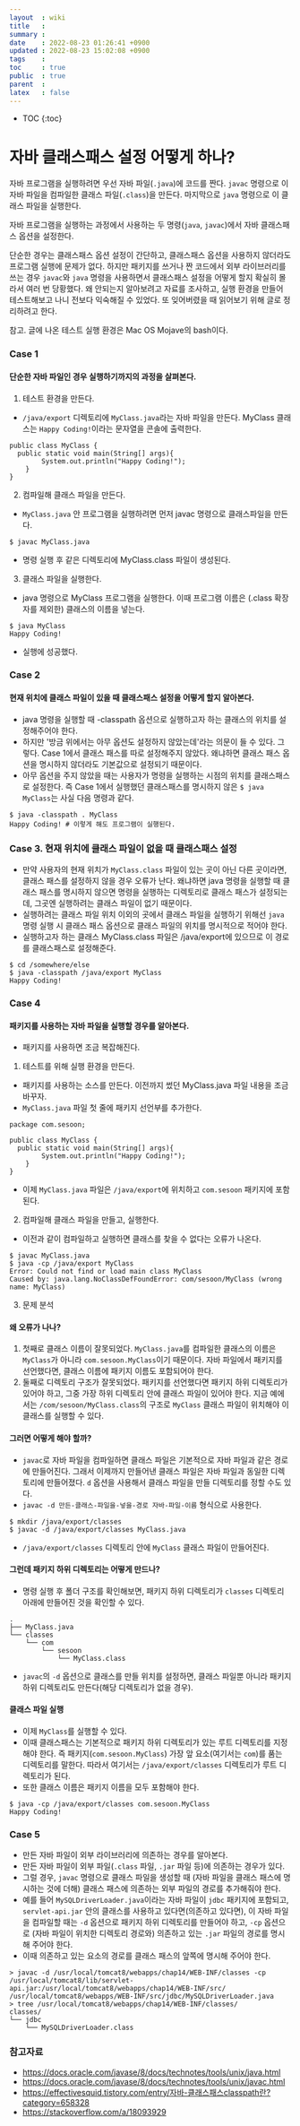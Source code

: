 ```yaml
---
layout  : wiki
title   : 
summary : 
date    : 2022-08-23 01:26:41 +0900
updated : 2022-08-23 15:02:08 +0900
tags    : 
toc     : true
public  : true
parent  : 
latex   : false
---
```

* TOC
{:toc}

# 자바 클래스패스 설정 어떻게 하나?

자바 프로그램을 실행하려면 우선 자바 파일(`.java`)에 코드를 짠다. `javac` 명령으로 이 자바 파일을 컴파일한 클래스 파일(`.class`)을 만든다. 마지막으로 `java` 명령으로 이 클래스 파일을 실행한다.

자바 프로그램을 실행하는 과정에서 사용하는 두 명령(`java`, `javac`)에서 자바 클래스패스 옵션을 설정한다.

단순한 경우는 클래스패스 옵션 설정이 간단하고, 클래스패스 옵션을 사용하지 않더라도 프로그램 실행에 문제가 없다. 하지만 패키지를 쓰거나 짠 코드에서 외부 라이브러리를 쓰는 경우 `javac`와 `java` 명령을 사용하면서 클래스패스 설정을 어떻게 할지 확실히 몰라서 여러 번 당황했다. 왜 안되는지 알아보려고 자료를 조사하고, 실행 환경을 만들어 테스트해보고 나니 전보다 익숙해질 수 있었다. 또 잊어버렸을 때 읽어보기 위해 글로 정리하려고 한다.

참고. 글에 나온 테스트 실행 환경은 Mac OS Mojave의 bash이다.

### Case 1
#### 단순한 자바 파일인 경우 실행하기까지의 과정을 살펴본다.
1. 테스트 환경을 만든다.
- `/java/export` 디렉토리에 `MyClass.java`라는 자바 파일을 만든다. MyClass 클래스는 `Happy Coding!`이라는 문자열을 콘솔에 출력한다.
```
public class MyClass {
  public static void main(String[] args){
        System.out.println("Happy Coding!");
    }
}
```

2. 컴파일해 클래스 파일을 만든다.
- `MyClass.java` 안 프로그램을 실행하려면 먼저 javac 명령으로 클래스파일을 만든다.
```
$ javac MyClass.java
```
- 명령 실행 후 같은 디렉토리에 MyClass.class 파일이 생성된다.

3. 클래스 파일을 실행한다.
- java 명령으로 MyClass 프로그램을 실행한다. 이때 프로그램 이름은 (.class 확장자를 제외한) 클래스의 이름을 넣는다.
```
$ java MyClass
Happy Coding!
```
- 실행에 성공했다.

### Case 2
#### 현재 위치에 클래스 파일이 있을 때 클래스패스 설정을 어떻게 할지 알아본다.
- java 명령을 실행할 때 -classpath 옵션으로 실행하고자 하는 클래스의 위치를 설정해주어야 한다.
- 하지만 '방금 위에서는 아무 옵션도 설정하지 않았는데'라는 의문이 들 수 있다.  그렇다. Case 1에서 클래스 패스를 따로 설정해주지 않았다. 왜냐하면 클래스 패스 옵션을 명시하지 않더라도 기본값으로 설정되기 때문이다.
- 아무 옵션을 주지 않았을 때는 사용자가 명령을 실행하는 시점의 위치를 클래스패스로 설정한다. 즉 Case 1에서 실행했던 클래스패스를 명시하지 않은 `$ java MyClass`는 사실 다음 명령과 같다.
```
$ java -classpath . MyClass
Happy Coding! # 이렇게 해도 프로그램이 실행된다.
```

### Case 3. 현재 위치에 클래스 파일이 없을 때 클래스패스 설정
- 만약 사용자의 현재 위치가 `MyClass.class` 파일이 있는 곳이 아닌 다른 곳이라면, 클래스 패스를 설정하지 않을 경우 오류가 난다. 왜냐하면 java 명령을 실행할 때 클래스 패스를 명시하지 않으면 명령을 실행하는 디렉토리로 클래스 패스가 설정되는데, 그곳엔 실행하려는 클래스 파일이 없기 때문이다.
- 실행하려는 클래스 파일 위치 이외의 곳에서 클래스 파일을 실행하기 위해선 `java` 명령 실행 시 클래스 패스 옵션으로 클래스 파일의 위치를 명시적으로 적어야 한다.
- 실행하고자 하는 클래스 MyClass.class 파일은 /java/export에 있으므로 이 경로를 클래스패스로 설정해준다.
```
$ cd /somewhere/else
$ java -classpath /java/export MyClass
Happy Coding!
```

### Case 4
#### 패키지를 사용하는 자바 파일을 실행할 경우를 알아본다.
- 패키지를 사용하면 조금 복잡해진다.

1. 테스트를 위해 실행 환경을 만든다.
- 패키지를 사용하는 소스를 만든다. 이전까지 썼던 MyClass.java 파일 내용을 조금 바꾸자.
- `MyClass.java` 파일 첫 줄에 패키지 선언부를 추가한다.
```
package com.sesoon;

public class MyClass {
  public static void main(String[] args){
        System.out.println("Happy Coding!");
    }
}
```
- 이제 `MyClass.java` 파일은 `/java/export`에 위치하고 `com.sesoon` 패키지에 포함된다.


2. 컴파일해 클래스 파일을 만들고, 실행한다.
- 이전과 같이 컴파일하고 실행하면 클래스를 찾을 수 없다는 오류가 나온다.
```
$ javac MyClass.java
$ java -cp /java/export MyClass
Error: Could not find or load main class MyClass
Caused by: java.lang.NoClassDefFoundError: com/sesoon/MyClass (wrong name: MyClass)
```

3. 문제 분석
#### 왜 오류가 나나?
1) 첫째로 클래스 이름이 잘못되었다. `MyClass.java`를 컴파일한 클래스의 이름은 `MyClass`가 아니라 `com.sesoon.MyClass`이기 때문이다. 자바 파일에서 패키지를 선언했다면, 클래스 이름에 패키지 이름도 포함되어야 한다.
2) 둘째로 디렉토리 구조가 잘못되었다. 패키지를 선언했다면 패키지 하위 디렉토리가 있어야 하고, 그중 가장 하위 디렉토리 안에 클래스 파일이 있어야 한다. 지금 예에서는 `/com/sesoon/MyClass.class`의 구조로 `MyClass` 클래스 파일이 위치해야 이 클래스를 실행할 수 있다.

#### 그러면 어떻게 해야 할까?
- `javac`로 자바 파일을 컴파일하면 클래스 파일은 기본적으로 자바 파일과 같은 경로에 만들어진다. 그래서 이제까지 만들어낸 클래스 파일은 자바 파일과 동일한 디렉토리에 만들어졌다. `d` 옵션을 사용해서  클래스 파일을 만들 디렉토리를 정할 수도 있다.
- `javac -d 만든-클래스-파일을-넣을-경로 자바-파일-이름` 형식으로 사용한다.

```
$ mkdir /java/export/classes
$ javac -d /java/export/classes MyClass.java
```

- `/java/export/classes` 디렉토리 안에 `MyClass` 클래스 파일이 만들어진다.

#### 그런데 패키지 하위 디렉토리는 어떻게 만드나?
- 명령 실행 후 폴더 구조를 확인해보면, 패키지 하위 디렉토리가 `classes` 디렉토리 아래에 만들어진 것을 확인할 수 있다.
```
.
├── MyClass.java
└── classes
    └── com
        └── sesoon
            └── MyClass.class
```
- `javac`의 `-d` 옵션으로 클래스를 만들 위치를 설정하면, 클래스 파일뿐 아니라 패키지 하위 디렉토리도 만든다(해당 디렉토리가 없을 경우).

#### 클래스 파일 실행
- 이제 `MyClass`를 실행할 수 있다.
- 이때 클래스패스는 기본적으로 패키지 하위 디렉토리가 있는 루트 디렉토리를 지정해야 한다. 즉 패키지(`com.sesoon.MyClass`) 가장 앞 요소(여기서는 `com`)를 품는 디렉토리를 말한다. 따라서 여기서는 `/java/export/classes` 디렉토리가 루트 디렉토리가 된다.
- 또한 클래스 이름은 패키지 이름을 모두 포함해야 한다.

```
$ java -cp /java/export/classes com.sesoon.MyClass
Happy Coding!
```

### Case 5
- 만든 자바 파일이 외부 라이브러리에 의존하는 경우를 알아본다.
- 만든 자바 파일이 외부 파일(`.class` 파일, `.jar` 파일 등)에 의존하는 경우가 있다.
- 그럴 경우, `javac` 명령으로 클래스 파일을 생성할 때 (자바 파일을 클래스 패스에 명시하는 것에 더해) 클래스 패스에 의존하는 외부 파일의 경로를 추가해줘야 한다.
- 예를 들어 `MySQLDriverLoader.java`이라는 자바 파일이 `jdbc` 패키지에 포함되고, `servlet-api.jar` 안의 클래스를 사용하고 있다면(의존하고 있다면), 이 자바 파일을 컴파일할 때는 `-d` 옵션으로 패키지 하위 디렉토리를 만들어야 하고, `-cp` 옵션으로 (자바 파일이 위치한 디렉토리 경로와) 의존하고 있는 `.jar` 파일의 경로를 명시해 주어야 한다.
- 이때 의존하고 있는 요소의 경로를 클래스 패스의 앞쪽에 명시해 주어야 한다.

```
> javac -d /usr/local/tomcat8/webapps/chap14/WEB-INF/classes -cp /usr/local/tomcat8/lib/servlet-api.jar:/usr/local/tomcat8/webapps/chap14/WEB-INF/src/ /usr/local/tomcat8/webapps/WEB-INF/src/jdbc/MySQLDriverLoader.java 
> tree /usr/local/tomcat8/webapps/chap14/WEB-INF/classes/
classes/
└── jdbc
    └── MySQLDriverLoader.class
```

### 참고자료
- https://docs.oracle.com/javase/8/docs/technotes/tools/unix/java.html
- https://docs.oracle.com/javase/8/docs/technotes/tools/unix/javac.html
- https://effectivesquid.tistory.com/entry/자바-클래스패스classpath란?category=658328
- https://stackoverflow.com/a/18093929

